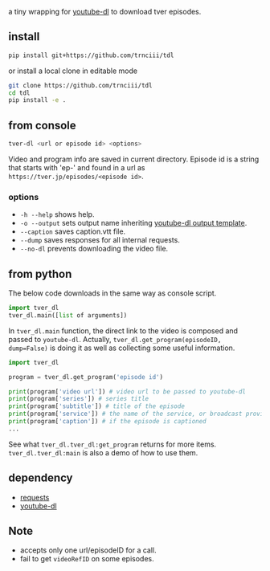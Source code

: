 a tiny wrapping for [youtube-dl](https://github.com/ytdl-org/youtube-dl) to download tver episodes.

## install

```sh
pip install git+https://github.com/trnciii/tdl
```

or install a local clone in editable mode

```sh
git clone https://github.com/trnciii/tdl
cd tdl
pip install -e .
```


## from console

```sh
tver-dl <url or episode id> <options>
```
Video and program info are saved in current directory.
Episode id is a string that starts with 'ep-' and found in a url as `https://tver.jp/episodes/<episode id>`.

### options

* `-h --help` shows help.
* `-o --output` sets output name inheriting [youtube-dl output template](https://github.com/ytdl-org/youtube-dl#output-template).
* `--caption` saves caption.vtt file.
* `--dump` saves responses for all internal requests.
* `--no-dl` prevents downloading the video file.


## from python

The below code downloads in the same way as console script.

```py
import tver_dl
tver_dl.main([list of arguments])
```

In `tver_dl.main` function, the direct link to the video is composed and passed to `youtube-dl`.
Actually, `tver_dl.get_program(episodeID, dump=False)` is doing it as well as collecting some useful information.

```py
import tver_dl

program = tver_dl.get_program('episode id')

print(program['video url']) # video url to be passed to youtube-dl
print(program['series']) # series title
print(program['subtitle']) # title of the episode
print(program['service']) # the name of the service, or broadcast provider
print(program['caption']) # if the episode is captioned
...
```

See what `tver_dl.tver_dl:get_program` returns for more items.
`tver_dl.tver_dl:main` is also a demo of how to use them.


## dependency

* [requests](https://requests.readthedocs.io/en/latest/)
* [youtube-dl](https://github.com/ytdl-org/youtube-dl)


## Note

* accepts only one url/episodeID for a call.
* fail to get `videoRefID` on some episodes.
